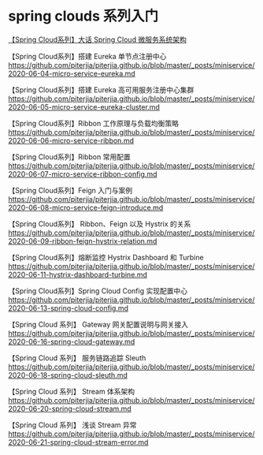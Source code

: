 # spring clouds 系列入门


[【Spring Cloud系列】大话 Spring Cloud 微服务系统架构](https://github.com/piterjia/piterjia.github.io/blob/master/_posts/miniservice/2020-06-02-micro-service-introduce.md)

【Spring Cloud系列】搭建 Eureka 单节点注册中心
https://github.com/piterjia/piterjia.github.io/blob/master/_posts/miniservice/2020-06-04-micro-service-eureka.md


【Spring Cloud系列】搭建 Eureka 高可用服务注册中心集群
https://github.com/piterjia/piterjia.github.io/blob/master/_posts/miniservice/2020-06-05-micro-service-eureka-cluster.md


【Spring Cloud系列】Ribbon 工作原理与负载均衡策略
https://github.com/piterjia/piterjia.github.io/blob/master/_posts/miniservice/2020-06-06-micro-service-ribbon.md

【Spring Cloud系列】Ribbon 常用配置
https://github.com/piterjia/piterjia.github.io/blob/master/_posts/miniservice/2020-06-07-micro-service-ribbon-config.md

【Spring Cloud系列】Feign 入门与案例
https://github.com/piterjia/piterjia.github.io/blob/master/_posts/miniservice/2020-06-08-micro-service-feign-introduce.md


【Spring Cloud系列】 Ribbon、Feign 以及 Hystrix 的关系
https://github.com/piterjia/piterjia.github.io/blob/master/_posts/miniservice/2020-06-09-ribbon-feign-hystrix-relation.md




【Spring Cloud系列】熔断监控 Hystrix Dashboard 和 Turbine
https://github.com/piterjia/piterjia.github.io/blob/master/_posts/miniservice/2020-06-11-hystrix-dashboard-turbine.md

【Spring Cloud系列】Spring Cloud Config 实现配置中心
https://github.com/piterjia/piterjia.github.io/blob/master/_posts/miniservice/2020-06-13-spring-cloud-config.md


【Spring Cloud 系列】 Gateway 网关配置说明与网关接入
https://github.com/piterjia/piterjia.github.io/blob/master/_posts/miniservice/2020-06-16-spring-cloud-gateway.md


【Spring Cloud 系列】 服务链路追踪 Sleuth
https://github.com/piterjia/piterjia.github.io/blob/master/_posts/miniservice/2020-06-18-spring-cloud-sleuth.md


【Spring Cloud 系列】 Stream 体系架构
https://github.com/piterjia/piterjia.github.io/blob/master/_posts/miniservice/2020-06-20-spring-cloud-stream.md

【Spring Cloud 系列】 浅谈 Stream 异常
https://github.com/piterjia/piterjia.github.io/blob/master/_posts/miniservice/2020-06-21-spring-cloud-stream-error.md
